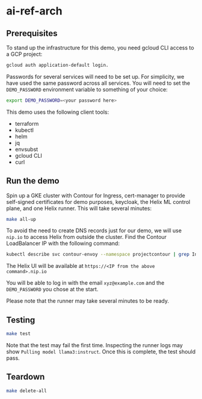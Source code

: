 # ai-ref-arch

## Prerequisites

To stand up the infrastructure for this demo, you need gcloud CLI access to a GCP project:

```bash
gcloud auth application-default login.
```

Passwords for several services will need to be set up. For simplicity, we have used the same password across all services. You will need to set the `DEMO_PASSWORD` environment variable to something of your choice:

```bash
export DEMO_PASSWORD=<your password here>
```

This demo uses the following client tools:

- terraform
- kubectl
- helm
- jq
- envsubst
- gcloud CLI
- curl

## Run the demo

Spin up a GKE cluster with Contour for Ingress, cert-manager to provide self-signed certificates for demo purposes, keycloak, the Helix ML control plane, and one Helix runner. This will take several minutes:

```bash
make all-up
```

To avoid the need to create DNS records just for our demo, we will use `nip.io` to access Helix from outside the cluster. Find the Contour LoadBalancer IP with the following command:

```bash
kubectl describe svc contour-envoy --namespace projectcontour | grep Ingress | awk '{print $3}'
```

The Helix UI will be available at `https://<IP from the above command>.nip.io`

You will be able to log in with the email `xyz@example.com` and the `DEMO_PASSWORD` you chose at the start.

Please note that the runner may take several minutes to be ready.

## Testing

```bash
make test
```

Note that the test may fail the first time. Inspecting the runner logs may show `Pulling model llama3:instruct`. Once this is complete, the test should pass.

## Teardown

```bash
make delete-all
```
